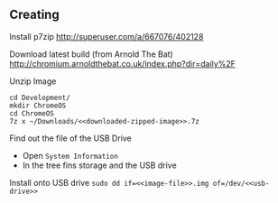 ## Creating 


Install p7zip
http://superuser.com/a/667076/402128


Download latest build (from Arnold The Bat)
http://chromium.arnoldthebat.co.uk/index.php?dir=daily%2F


Unzip Image
```
cd Development/
mkdir ChromeOS
cd ChromeOS
7z x ~/Downloads/<<downloaded-zipped-image>>.7z
```


Find out the file of the USB Drive

* Open `System Information`
* In the tree fins storage and the USB drive


Install onto USB drive
`sudo dd if=<<image-file>>.img of=/dev/<<usb-drive>>`
